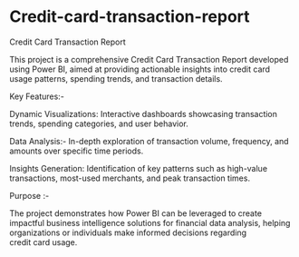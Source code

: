 # Credit-card-transaction-report
Credit Card Transaction Report

This project is a comprehensive Credit Card Transaction Report developed using Power BI, aimed at providing actionable insights into credit card usage patterns, spending trends, and transaction details.

Key Features:-

Dynamic Visualizations: Interactive dashboards showcasing transaction trends, spending categories, and user behavior.

Data Analysis:- In-depth exploration of transaction volume, frequency, and amounts over specific time periods.

Insights Generation: Identification of key patterns such as high-value transactions, most-used merchants, and peak transaction times.

Purpose :-

The project demonstrates how Power BI can be leveraged to create impactful business intelligence solutions for financial data analysis, helping organizations or individuals make informed decisions regarding credit card usage.
